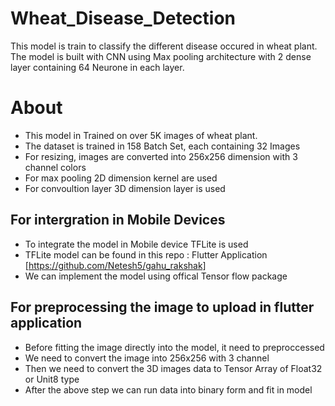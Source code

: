 # Wheat_Disease_Detection
This model is train to classify the different disease occured in wheat plant. The model is built with CNN using Max pooling architecture with 2 dense layer containing 64 Neurone in each layer.

# About

* This model in Trained on over 5K images of wheat plant.
* The dataset is trained in 158 Batch Set, each containing 32 Images
* For resizing, images are converted into 256x256 dimension with 3 channel colors
* For max pooling 2D dimension kernel are used
* For convoultion layer 3D dimension layer is used

## For intergration in Mobile Devices
  
* To integrate the model in Mobile device TFLite is used
* TFLite model can be found in this repo : Flutter Application [https://github.com/Netesh5/gahu_rakshak]
* We can implement the model using offical Tensor flow package

## For preprocessing the image to upload in flutter application
* Before fitting the image directly into the model, it need to preproccessed
* We need to convert the image into 256x256 with 3 channel
* Then we need to convert the 3D images data to Tensor Array of Float32 or Unit8 type
* After the above step we can run data into binary form and fit in model

